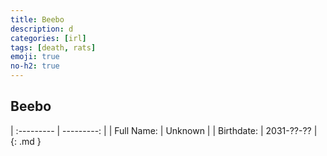 ```yaml
---
title: Beebo
description: d
categories: [irl]
tags: [death, rats]
emoji: true
no-h2: true
---
```


## Beebo

| :--------- | ---------: |
| Full Name: | Unknown    |
| Birthdate: | 2031-??-?? |
{: .md }
